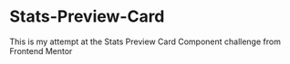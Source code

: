 # Stats-Preview-Card

This is my attempt at the Stats Preview Card Component challenge from Frontend Mentor
